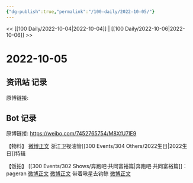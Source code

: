 ```yaml
---
{"dg-publish":true,"permalink":"/100-daily/2022-10-05/"}
---
```


<< [[100 Daily/2022-10-04\|2022-10-04]] | [[100 Daily/2022-10-06\|2022-10-06]] >>
# 2022-10-05

## 资讯站 记录

原博链接:

## Bot 记录

原博链接: https://weibo.com/7452765754/M8XfU7lE9

【物料】
[微博正文](https://weibo.com/detail/4821248800196893) 浙江卫视油管[[300 Events/304 Others/2022生日\|2022生日]]特辑

【饭拍】
[[300 Events/302 Shows/奔跑吧·共同富裕篇\|奔跑吧·共同富裕篇]]：
pageran
[微博正文](https://weibo.com/detail/4821168349250621)
[微博正文](https://weibo.com/detail/4821306753683927)
带着啾星去钓鲸
[微博正文](https://weibo.com/detail/4821261798344918)
